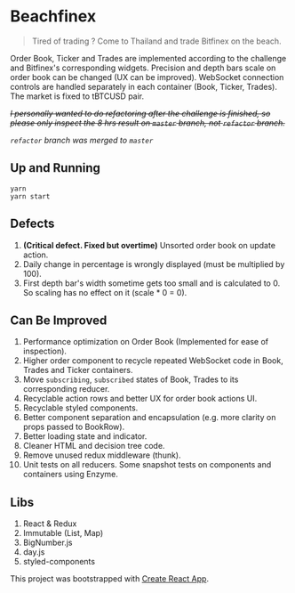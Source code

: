 # Beachfinex

> Tired of trading ? Come to Thailand and trade Bitfinex on the beach.

Order Book, Ticker and Trades are implemented according to the challenge and Bitfinex's corresponding widgets. Precision and depth bars scale on order book can be changed (UX can be improved). WebSocket connection controls are handled separately in each container (Book, Ticker, Trades). The market is fixed to tBTCUSD pair.

~~*I personally wanted to do refactoring after the challenge is finished, so please only inspect the 8 hrs result on `master` branch, not `refactor` branch.*~~

*`refactor` branch was merged to `master`*

## Up and Running
  ```
  yarn
  yarn start
  ```
## Defects
1. **(Critical defect. Fixed but overtime)** Unsorted order book on update action.
1. Daily change in percentage is wrongly displayed (must be multiplied by 100).
1. First depth bar's width sometime gets too small and is calculated to 0. So scaling has no effect on it (scale * 0 = 0).

## Can Be Improved
1. Performance optimization on Order Book (Implemented for ease of inspection).
1. Higher order component to recycle repeated WebSocket code in Book, Trades and Ticker containers.
1. Move `subscribing`, `subscribed` states of Book, Trades to its corresponding reducer.
1. Recyclable action rows and better UX for order book actions UI.
1. Recyclable styled components.
1. Better component separation and encapsulation (e.g. more clarity on props passed to BookRow).
1. Better loading state and indicator.
1. Cleaner HTML and decision tree code.
1. Remove unused redux middleware (thunk).
1. Unit tests on all reducers. Some snapshot tests on components and containers using Enzyme.

## Libs
1. React & Redux
1. Immutable (List, Map)
1. BigNumber.js
1. day.js
1. styled-components

This project was bootstrapped with [Create React App](https://github.com/facebook/create-react-app).
